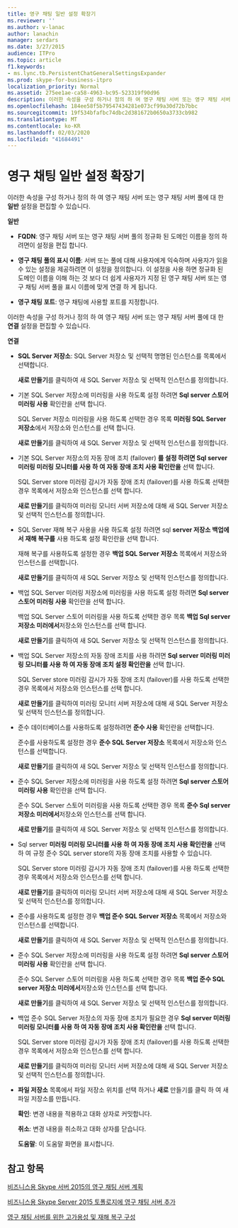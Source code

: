 ```yaml
---
title: 영구 채팅 일반 설정 확장기
ms.reviewer: ''
ms.author: v-lanac
author: lanachin
manager: serdars
ms.date: 3/27/2015
audience: ITPro
ms.topic: article
f1.keywords:
- ms.lync.tb.PersistentChatGeneralSettingsExpander
ms.prod: skype-for-business-itpro
localization_priority: Normal
ms.assetid: 275ee1ae-ca58-4963-bc95-523319f90d96
description: 이러한 속성을 구성 하거나 정의 하 여 영구 채팅 서버 또는 영구 채팅 서버 풀에 대 한 일반 설정을 편집할 수 있습니다.
ms.openlocfilehash: 184ee58f5b79547434281e073cf99a30d72b7bbc
ms.sourcegitcommit: 19f534bfafbc74dbc2d381672b0650a3733cb982
ms.translationtype: MT
ms.contentlocale: ko-KR
ms.lasthandoff: 02/03/2020
ms.locfileid: "41684491"
---
```

# <a name="persistent-chat-general-settings-expander"></a>영구 채팅 일반 설정 확장기
 
이러한 속성을 구성 하거나 정의 하 여 영구 채팅 서버 또는 영구 채팅 서버 풀에 대 한 **일반** 설정을 편집할 수 있습니다.
  
 **일반**
  
- **FQDN**: 영구 채팅 서버 또는 영구 채팅 서버 풀의 정규화 된 도메인 이름을 정의 하려면이 설정을 편집 합니다.
    
- **영구 채팅 풀의 표시 이름**: 서버 또는 풀에 대해 사용자에게 익숙하며 사용자가 읽을 수 있는 설정을 제공하려면 이 설정을 정의합니다. 이 설정을 사용 하면 정규화 된 도메인 이름을 이해 하는 것 보다 더 쉽게 사용자가 지정 된 영구 채팅 서버 또는 영구 채팅 서버 풀을 표시 이름에 맞게 연결 하 게 됩니다.
    
- **영구 채팅 포트**: 영구 채팅에 사용할 포트를 지정합니다.
    
이러한 속성을 구성 하거나 정의 하 여 영구 채팅 서버 또는 영구 채팅 서버 풀에 대 한 **연결** 설정을 편집할 수 있습니다.
  
 **연결**
  
- **SQL Server 저장소**: SQL Server 저장소 및 선택적 명명된 인스턴스를 목록에서 선택합니다.
    
    **새로 만들기**를 클릭하여 새 SQL Server 저장소 및 선택적 인스턴스를 정의합니다.
    
- 기본 SQL Server 저장소에 미러링을 사용 하도록 설정 하려면 **Sql server 스토어 미러링 사용** 확인란을 선택 합니다.
    
    SQL Server 저장소 미러링을 사용 하도록 선택한 경우 목록 **미러링 SQL Server 저장소**에서 저장소와 인스턴스를 선택 합니다.
    
    **새로 만들기**를 클릭하여 새 SQL Server 저장소 및 선택적 인스턴스를 정의합니다.
    
- 기본 SQL Server 저장소의 자동 장애 조치 (failover) **를 설정 하려면 Sql server 미러링 미러링 모니터를 사용 하 여 자동 장애 조치 사용 확인란을** 선택 합니다.
    
    SQL Server store 미러링 감시가 자동 장애 조치 (failover)를 사용 하도록 선택한 경우 목록에서 저장소와 인스턴스를 선택 합니다.
    
    **새로 만들기**를 클릭하여 미러링 모니터 서버 저장소에 대해 새 SQL Server 저장소 및 선택적 인스턴스를 정의합니다.
    
- SQL Server 재해 복구 사용을 사용 하도록 설정 하려면 sql **server 저장소 백업에서 재해 복구를** 사용 하도록 설정 확인란을 선택 합니다.
    
    재해 복구를 사용하도록 설정한 경우 **백업 SQL Server 저장소** 목록에서 저장소와 인스턴스를 선택합니다.
    
    **새로 만들기**를 클릭하여 새 SQL Server 저장소 및 선택적 인스턴스를 정의합니다.
    
- 백업 SQL Server 미러링 저장소에 미러링을 사용 하도록 설정 하려면 **Sql server 스토어 미러링 사용** 확인란을 선택 합니다.
    
    백업 SQL Server 스토어 미러링을 사용 하도록 선택한 경우 목록 **백업 Sql server 저장소 미러에서**저장소와 인스턴스를 선택 합니다.
    
    **새로 만들기**를 클릭하여 새 SQL Server 저장소 및 선택적 인스턴스를 정의합니다.
    
- 백업 SQL Server 저장소의 자동 장애 조치를 사용 하려면 **Sql server 미러링 미러링 모니터를 사용 하 여 자동 장애 조치 설정 확인란을** 선택 합니다.
    
    SQL Server store 미러링 감시가 자동 장애 조치 (failover)를 사용 하도록 선택한 경우 목록에서 저장소와 인스턴스를 선택 합니다.
    
    **새로 만들기**를 클릭하여 미러링 모니터 서버 저장소에 대해 새 SQL Server 저장소 및 선택적 인스턴스를 정의합니다.
    
- 준수 데이터베이스를 사용하도록 설정하려면 **준수 사용** 확인란을 선택합니다.
    
    준수를 사용하도록 설정한 경우 **준수 SQL Server 저장소** 목록에서 저장소와 인스턴스를 선택합니다.
    
    **새로 만들기**를 클릭하여 새 SQL Server 저장소 및 선택적 인스턴스를 정의합니다.
    
- 준수 SQL Server 저장소에 미러링을 사용 하도록 설정 하려면 **Sql server 스토어 미러링 사용** 확인란을 선택 합니다.
    
    준수 SQL Server 스토어 미러링을 사용 하도록 선택한 경우 목록 **준수 Sql server 저장소 미러에서**저장소와 인스턴스를 선택 합니다.
    
    **새로 만들기**를 클릭하여 새 SQL Server 저장소 및 선택적 인스턴스를 정의합니다.
    
- Sql server **미러링 미러링 모니터를 사용 하 여 자동 장애 조치 사용 확인란을** 선택 하 여 규정 준수 SQL server store의 자동 장애 조치를 사용할 수 있습니다.
    
    SQL Server store 미러링 감시가 자동 장애 조치 (failover)를 사용 하도록 선택한 경우 목록에서 저장소와 인스턴스를 선택 합니다.
    
    **새로 만들기**를 클릭하여 미러링 모니터 서버 저장소에 대해 새 SQL Server 저장소 및 선택적 인스턴스를 정의합니다.
    
- 준수를 사용하도록 설정한 경우 **백업 준수 SQL Server 저장소** 목록에서 저장소와 인스턴스를 선택합니다.
    
    **새로 만들기**를 클릭하여 새 SQL Server 저장소 및 선택적 인스턴스를 정의합니다.
    
- 준수 SQL Server 저장소에 미러링을 사용 하도록 설정 하려면 **Sql server 스토어 미러링 사용** 확인란을 선택 합니다.
    
    준수 SQL Server 스토어 미러링을 사용 하도록 선택한 경우 목록 **백업 준수 SQL server 저장소 미러에서**저장소와 인스턴스를 선택 합니다.
    
    **새로 만들기**를 클릭하여 새 SQL Server 저장소 및 선택적 인스턴스를 정의합니다.
    
- 백업 준수 SQL Server 저장소의 자동 장애 조치가 필요한 경우 **Sql server 미러링 미러링 모니터를 사용 하 여 자동 장애 조치 사용 확인란을** 선택 합니다.
    
    SQL Server store 미러링 감시가 자동 장애 조치 (failover)를 사용 하도록 선택한 경우 목록에서 저장소와 인스턴스를 선택 합니다.
    
    **새로 만들기**를 클릭하여 미러링 모니터 서버 저장소에 대해 새 SQL Server 저장소 및 선택적 인스턴스를 정의합니다.
    
- **파일 저장소** 목록에서 파일 저장소 위치를 선택 하거나 **새로** 만들기를 클릭 하 여 새 파일 저장소를 만듭니다.
    
  **확인**: 변경 내용을 적용하고 대화 상자로 커밋합니다.
  
  **취소**: 변경 내용을 취소하고 대화 상자를 닫습니다.
  
  **도움말**: 이 도움말 화면을 표시합니다.
  
## <a name="see-also"></a>참고 항목

[비즈니스용 Skype 서버 2015의 영구 채팅 서버 계획](../../plan-your-deployment/persistent-chat-server/persistent-chat-server.md)
  
[비즈니스용 Skype Server 2015 토폴로지에 영구 채팅 서버 추가](../../deploy/deploy-persistent-chat-server/add-persistent-chat-server.md)
  
[영구 채팅 서버를 위한 고가용성 및 재해 복구 구성](../../deploy/deploy-persistent-chat-server/configure-hadr-for-persistent-chat.md)
